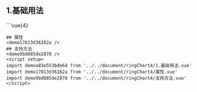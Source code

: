 ## 1.基础用法
<demoa83e553bde64 />
```vue{4}
<template>
    <ring-chart-4 ref="chartRef" v-bind="chartOption"></ring-chart-4>
</template>

<script setup>
import { ref, onMounted } from 'vue';

const chartRef = ref();

const seriesData = [
    { value: 1048, name: '正常' },
    { value: 735, name: '故障' },
    { value: 580, name: '告警' },
    { value: 484, name: '离线' }
];
// 组合配置项
const chartOption = {
    seriesData
};

onMounted(() => chartRef.value.renderChart());
</script>
<style lang="scss" scoped>
.zrx-chart {
    height: 664px;
    background-color: rgb(3, 43, 68);
}
</style>
```
## 属性
<demo17013d36162a />
## 支持方法
<demo9bd085de2870 />
<script setup>
import demoa83e553bde64 from '../../document/ringChart4/1.基础用法.vue'
import demo17013d36162a from '../../document/ringChart4/属性.vue'
import demo9bd085de2870 from '../../document/ringChart4/支持方法.vue'
</script>